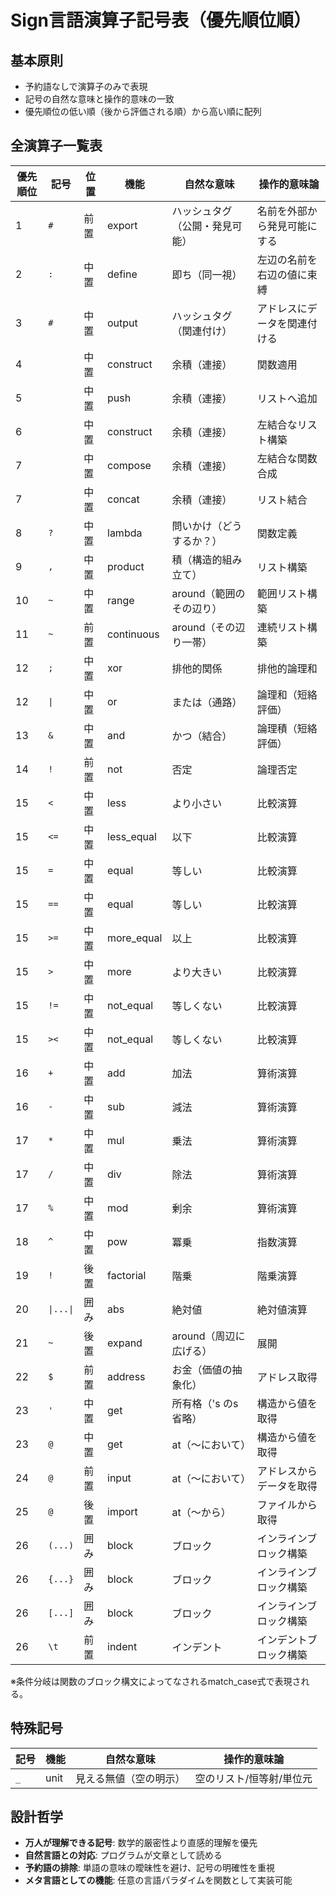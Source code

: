 # Sign言語演算子記号表（優先順位順）

## 基本原則
- 予約語なしで演算子のみで表現
- 記号の自然な意味と操作的意味の一致
- 優先順位の低い順（後から評価される順）から高い順に配列

## 全演算子一覧表

| 優先順位 | 記号 | 位置 | 機能 | 自然な意味 | 操作的意味論 |
|---------|------|------|------|-----------|-------------|
| 1 | `#` | 前置 | export | ハッシュタグ（公開・発見可能） | 名前を外部から発見可能にする |
| 2 | `:` | 中置 | define | 即ち（同一視） | 左辺の名前を右辺の値に束縛 |
| 3 | `#` | 中置 | output | ハッシュタグ（関連付け） | アドレスにデータを関連付ける |
| 4 | ` ` | 中置 | construct | 余積（連接） | 関数適用 |
| 5 | ` ` | 中置 | push | 余積（連接） | リストへ追加 |
| 6 | ` ` | 中置 | construct | 余積（連接） | 左結合なリスト構築 |
| 7 | ` ` | 中置 | compose | 余積（連接） | 左結合な関数合成 |
| 7 | ` ` | 中置 | concat | 余積（連接） | リスト結合 |
| 8 | `?` | 中置 | lambda | 問いかけ（どうするか？） | 関数定義 |
| 9 | `,` | 中置 | product | 積（構造的組み立て） | リスト構築 |
| 10 | `~` | 中置 | range | around（範囲のその辺り） | 範囲リスト構築 |
| 11 | `~` | 前置 | continuous | around（その辺り一帯） | 連続リスト構築 |
| 12 | `;` | 中置 | xor | 排他的関係 | 排他的論理和 |
| 12 | `\|` | 中置 | or | または（通路） | 論理和（短絡評価） |
| 13 | `&` | 中置 | and | かつ（結合） | 論理積（短絡評価） |
| 14 | `!` | 前置 | not | 否定 | 論理否定 |
| 15 | `<` | 中置 | less | より小さい | 比較演算 |
| 15 | `<=` | 中置 | less_equal | 以下 | 比較演算 |
| 15 | `=` | 中置 | equal | 等しい | 比較演算 |
| 15 | `==` | 中置 | equal | 等しい | 比較演算 |
| 15 | `>=` | 中置 | more_equal | 以上 | 比較演算 |
| 15 | `>` | 中置 | more | より大きい | 比較演算 |
| 15 | `!=` | 中置 | not_equal | 等しくない | 比較演算 |
| 15 | `><` | 中置 | not_equal | 等しくない | 比較演算 |
| 16 | `+` | 中置 | add | 加法 | 算術演算 |
| 16 | `-` | 中置 | sub | 減法 | 算術演算 |
| 17 | `*` | 中置 | mul | 乗法 | 算術演算 |
| 17 | `/` | 中置 | div | 除法 | 算術演算 |
| 17 | `%` | 中置 | mod | 剰余 | 算術演算 |
| 18 | `^` | 中置 | pow | 冪乗 | 指数演算 |
| 19 | `!` | 後置 | factorial | 階乗 | 階乗演算 |
| 20 | `\|...\|` | 囲み | abs | 絶対値 | 絶対値演算 |
| 21 | `~` | 後置 | expand | around（周辺に広げる） | 展開 |
| 22 | `$` | 前置 | address | お金（価値の抽象化） | アドレス取得 |
| 23 | `'` | 中置 | get | 所有格（'s のs省略） | 構造から値を取得 |
| 23 | `@` | 中置 | get | at（〜において） | 構造から値を取得 |
| 24 | `@` | 前置 | input | at（〜において） | アドレスからデータを取得 |
| 25 | `@` | 後置 | import | at（〜から） | ファイルから取得 |
| 26 | `(...)` | 囲み | block | ブロック | インラインブロック構築 |
| 26 | `{...}` | 囲み | block | ブロック | インラインブロック構築 |
| 26 | `[...]` | 囲み | block | ブロック | インラインブロック構築 |
| 26 | `\t` | 前置 | indent | インデント | インデントブロック構築 |

※条件分岐は関数のブロック構文によってなされるmatch_case式で表現される。

## 特殊記号

| 記号 | 機能 | 自然な意味 | 操作的意味論 |
|------|------|-----------|-------------|
| `_` | unit | 見える無値（空の明示） | 空のリスト/恒等射/単位元 |

## 設計哲学
- **万人が理解できる記号**: 数学的厳密性より直感的理解を優先
- **自然言語との対応**: プログラムが文章として読める
- **予約語の排除**: 単語の意味の曖昧性を避け、記号の明確性を重視
- **メタ言語としての機能**: 任意の言語パラダイムを関数として実装可能
